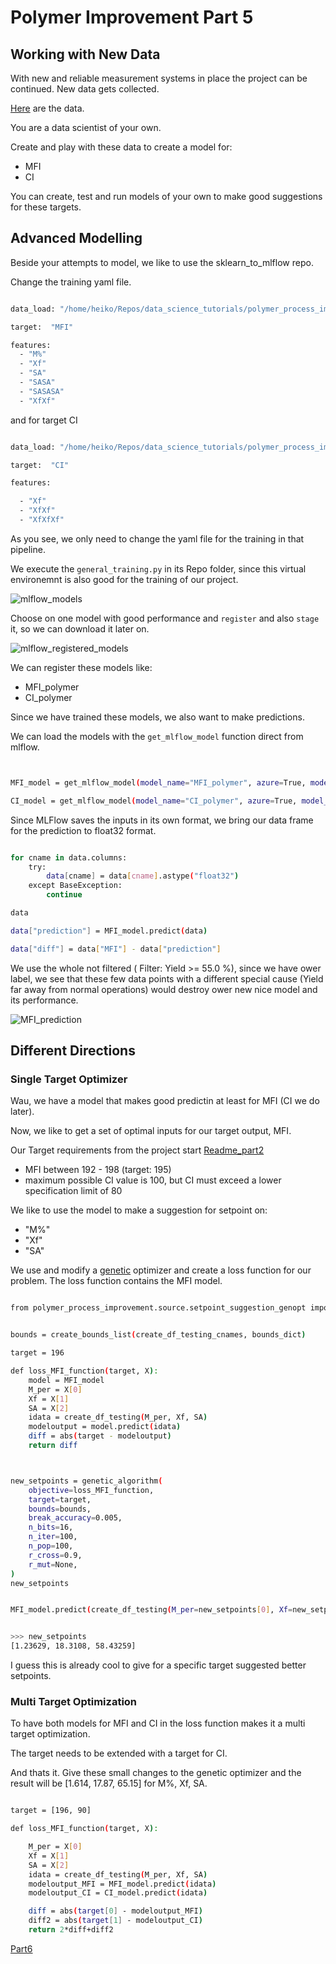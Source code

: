 # Polymer Improvement Part 5

## Working with New Data


With new and reliable measurement systems in place the project can be continued. New data gets collected.

[Here](./data/CrisisTeamData.csv) are the data.

You are a data scientist of your own. 

Create and play with these data to create a model for:

- MFI
- CI

You can create, test and run models of your own to make good suggestions for these targets.



## Advanced Modelling

Beside your attempts to model, we like to use the sklearn_to_mlflow repo.

Change the training yaml file.

```bash

data_load: "/home/heiko/Repos/data_science_tutorials/polymer_process_improvement/data/VSSTeamData.parquet"

target:  "MFI" 

features:
  - "M%"
  - "Xf"
  - "SA"
  - "SASA"
  - "SASASA"
  - "XfXf"

```
and for target CI

```bash

data_load: "/home/heiko/Repos/data_science_tutorials/polymer_process_improvement/data/VSSTeamData.parquet"

target:  "CI" 

features:

  - "Xf"
  - "XfXf"
  - "XfXfXf"

```

As you see, we only need to change the yaml file for the training in that pipeline. 

We execute the `general_training.py` in its Repo folder, since this virtual environemnt is also good for the training of our project.

![mlflow_models](./schema/MLflow_models_added.jpg)

Choose on one model with good performance and `register` and also `stage` it, so we can download it later on.

![mlflow_registered_models](./schema/mlflow_registered_model.jpg)


We can register these models like:

- MFI_polymer
- CI_polymer


Since we have trained these models, we also want to make predictions.

We can load the models with the `get_mlflow_model` function direct from mlflow.

```bash


MFI_model = get_mlflow_model(model_name="MFI_polymer", azure=True, model_dir=None)

CI_model = get_mlflow_model(model_name="CI_polymer", azure=True, model_dir=None)

```

Since MLFlow saves the inputs in its own format, we bring our data frame for the prediction to float32 format.

```bash

for cname in data.columns:
    try:
        data[cname] = data[cname].astype("float32")
    except BaseException:
        continue

data

data["prediction"] = MFI_model.predict(data)

data["diff"] = data["MFI"] - data["prediction"]

```

We use the whole not filtered ( Filter: Yield >= 55.0 %), since we have ower label, we see that these few data points with a different special cause (Yield far away from normal operations) would destroy ower new nice model and its performance.

![MFI_prediction](./schema/MFI_prediction_truevalue.jpg)



## Different Directions

### Single Target Optimizer

Wau, we have a model that makes good predictin at least for MFI (CI we do later). 

Now, we like to get a set of optimal inputs for our target output, MFI. 

Our Target requirements from the project start [Readme_part2](./Readme_Polymer_part2.md)

- MFI between 192 - 198 (target: 195)
- maximum possible CI value is 100, but CI must exceed a lower specification limit of 80


We like to use the model to make a suggestion for setpoint on:
- "M%"
- "Xf"
- "SA"


We use and modify a [genetic](https://machinelearningmastery.com/simple-genetic-algorithm-from-scratch-in-python/) optimizer and create a loss function for our problem. The loss function contains the MFI model.

```bash

from polymer_process_improvement.source.setpoint_suggestion_genopt import (genetic_algorithm)


bounds = create_bounds_list(create_df_testing_cnames, bounds_dict)

target = 196

def loss_MFI_function(target, X):
    model = MFI_model
    M_per = X[0]
    Xf = X[1]
    SA = X[2]
    idata = create_df_testing(M_per, Xf, SA)
    modeloutput = model.predict(idata)
    diff = abs(target - modeloutput)
    return diff



new_setpoints = genetic_algorithm(
    objective=loss_MFI_function,
    target=target,
    bounds=bounds,
    break_accuracy=0.005,
    n_bits=16,
    n_iter=100,
    n_pop=100,
    r_cross=0.9,
    r_mut=None,
)
new_setpoints


MFI_model.predict(create_df_testing(M_per=new_setpoints[0], Xf=new_setpoints[1], SA=new_setpoints[2]))[0]


>>> new_setpoints
[1.23629, 18.3108, 58.43259]

```

I guess this is already cool to give for a specific target suggested better setpoints.



### Multi Target Optimization

To have both models for MFI and CI in the loss function makes it a multi target optimization.

The target needs to be extended with a target for CI. 

And thats it. Give these small changes to the genetic optimizer and the result will be [1.614, 17.87, 65.15] for M%, Xf, SA.


```bash

target = [196, 90]

def loss_MFI_function(target, X):

    M_per = X[0]
    Xf = X[1]
    SA = X[2]
    idata = create_df_testing(M_per, Xf, SA)
    modeloutput_MFI = MFI_model.predict(idata)
    modeloutput_CI = CI_model.predict(idata)

    diff = abs(target[0] - modeloutput_MFI)
    diff2 = abs(target[1] - modeloutput_CI)
    return 2*diff+diff2


```

[Part6](./Readme_Polymer_part6.md)
